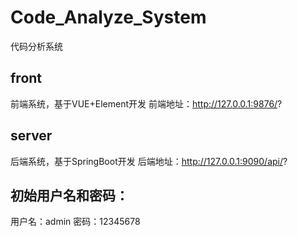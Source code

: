 # Code_Analyze_System
代码分析系统

## front
前端系统，基于VUE+Element开发
前端地址：http://127.0.0.1:9876/?


## server
后端系统，基于SpringBoot开发
后端地址：http://127.0.0.1:9090/api/?

## 初始用户名和密码：
用户名：admin
密码：12345678

